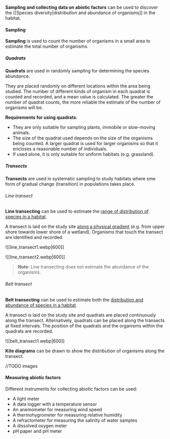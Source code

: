 **Sampling and collecting data on abiotic factors** can be used to discover the [[Species diversity|distribution and abundance of organisms]] in the habitat.

#### Sampling
**Sampling** is used to count the number of organisms in a small area to estimate the total number of organisms.

##### Quadrats
**Quadrats** are used in randomly sampling for determining the species abundance.

They are placed randomly on different locations within the area being studied. The number of different kinds of organism in each quadrat is counted and recorded, and a mean value is calculated. The greater the number of quadrat counts, the more reliable the estimate of the number of organisms will be.

**Requirements for using quadrats**:
- They are only suitable for sampling plants, immobile or slow-moving animals.
- The size of the quadrat used depends on the size of the organisms being counted. A larger quadrat is used for larger organisms so that it encloses a reasonable number of individuals.
- If used alone, it is only suitable for uniform habitats (e.g. grassland).

##### Transects
**Transects** are used in systematic sampling to study habitats where sme form of gradual change (transition) in populations takes place.

###### Line transect
**Line transecting** can be used to estimate the <u>range of distribution of species in a habitat</u>.

A transect is laid on the study site <u>along a physical gradient</u> (e.g. from upper shore towards lower shore of a wetland). Organisms that touch the transect are identified and recorded.

![[line_transect1.webp|600]]

![[line_transect2.webp|600]]

> **Note**:
> Line transecting does not estimate the abundance of the organisms.

###### Belt transect
**Belt transecting** can be used to estimate both the <u>distribution and abundance of species in a habitat</u>.

A transect is laid on the study site and quadrats are placed continuously along the transect. Alternatively, quadrats can be placed along the transects at fixed intervals. The position of the quadrats and the organisms within the quadrats are recorded.

![[belt_transect1.webp|600]]

**Kite diagrams** can be drawn to show the distribution of organisms along the transect.

//TODO images

#### Measuring abiotic factors
Different instruments for collecting abiotic factors can be used:
- A light meter
- A data logger with a temperature sensor
- An anemometer for measuring wind speed
- A thermohygrometer for measuring relative humidity
- A refractometer for measuring the salinity of water samples
- A dissolved oxygen meter
- pH paper and pH meter

<!-- Consider importing diagrams for reference after HKDSE 2024 -->

